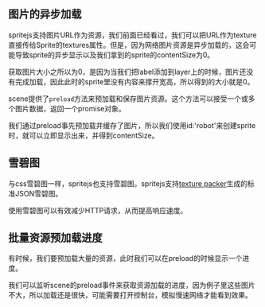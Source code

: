 ## 图片的异步加载

spritejs支持图片URL作为资源，我们前面已经看过，我们可以把URL作为texture直接传给Sprite的textures属性。但是，因为网络图片资源是异步加载的，这会可能导致sprite的异步显示以及我们拿到的sprite的contentSize为0。

<div id="load-texture" class="sprite-container"></div>

获取图片大小之所以为0，是因为当我们把label添加到layer上的时候，图片还没有完成加载，因此此时的sprite里没有内容来撑开宽高，所以得到的大小就是0。

<!-- demo: load-texture -->

scene提供了`preload`方法来预加载和保存图片资源。这个方法可以接受一个或多个图片数据，返回一个promise对象。

<div id="preload-texture" class="sprite-container"></div>

我们通过preload事先预加载并缓存了图片，所以我们使用id:'robot'来创建sprite时，就可以立即显示出来，并得到contentSize。

<!-- demo: preload-texture -->

## 雪碧图

与css雪碧图一样，spritejs也支持雪碧图。spritejs支持[texture packer](https://www.codeandweb.com/texturepacker)生成的标准JSON雪碧图。

<div id="texturepacker" class="sprite-container"></div>

使用雪碧图可以有效减少HTTP请求，从而提高响应速度。

<!-- demo: texturepacker -->


## 批量资源预加载进度

有时候，我们要预加载大量的资源，此时我们可以在preload的时候显示一个进度。

<div id="preload-many" class="sprite-container"></div>

我们可以监听scene的preload事件来获取资源加载的进度，因为例子里这些图片不大，所以加载还是很快，可能需要打开控制台，模拟慢速网络才能看到效果。

<!-- demo: preload-many -->


<script src="/js/guide/resource.js"></script>
